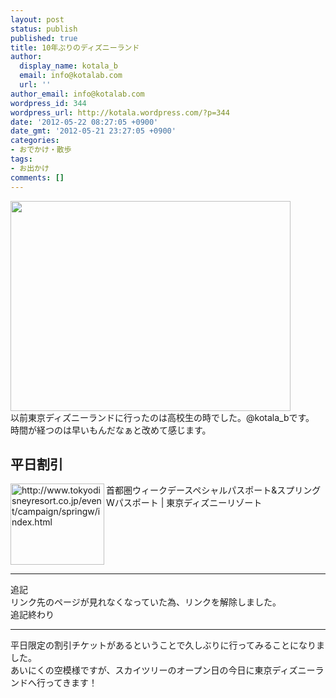 ```yaml
---
layout: post
status: publish
published: true
title: 10年ぶりのディズニーランド
author:
  display_name: kotala_b
  email: info@kotalab.com
  url: ''
author_email: info@kotalab.com
wordpress_id: 344
wordpress_url: http://kotala.wordpress.com/?p=344
date: '2012-05-22 08:27:05 +0900'
date_gmt: '2012-05-21 23:27:05 +0900'
categories:
- おでかけ・散歩
tags:
- お出かけ
comments: []
---
```

<p><a href="http://kotalab.com/wp-content/uploads/disney.png" target="_blank"><img src="http://kotalab.com/wp-content/uploads/disney.png" alt="" title="disney" width="448" height="336" class="alignnone size-full wp-image-1153" /></a><br />
以前東京ディズニーランドに行ったのは高校生の時でした。@kotala_bです。<br />
時間が経つのは早いもんだなぁと改めて感じます。<br />
<!--more--></p>
<h2>平日割引</h2>
<p><img title="首都圏ウィークデースペシャルパスポート&amp;スプリングWパスポート | 東京ディズニーリゾート" src="http://capture.heartrails.com/150x130/shadow?http://www.tokyodisneyresort.co.jp/event/campaign/springw/index.html" alt="http://www.tokyodisneyresort.co.jp/event/campaign/springw/index.html" width="150" height="130" align="left" />首都圏ウィークデースペシャルパスポート&amp;スプリングWパスポート | 東京ディズニーリゾート<br style="clear:both;" /></p>
<hr>
<p>追記<br />
リンク先のページが見れなくなっていた為、リンクを解除しました。<br />
追記終わり</p>
<hr>
<p>平日限定の割引チケットがあるということで久しぶりに行ってみることになりました。<br />
あいにくの空模様ですが、スカイツリーのオープン日の今日に東京ディズニーランドへ行ってきます！</p>
